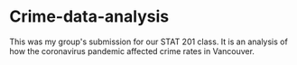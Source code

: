 # Crime-data-analysis

This was my group's submission for our STAT 201 class. It is an analysis of how the coronavirus pandemic affected crime rates in Vancouver.
